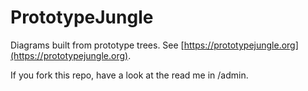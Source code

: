 PrototypeJungle
===============

Diagrams built from prototype trees. See
[https://prototypejungle.org](https://prototypejungle.org).

If you fork this repo, have a look at the read me in /admin.